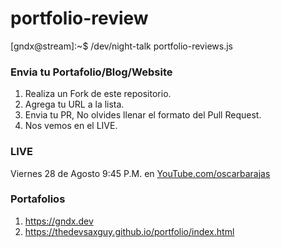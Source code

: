 # portfolio-review
[gndx@stream]:~$ /dev/night-talk portfolio-reviews.js


### Envia tu Portafolio/Blog/Website

1. Realiza un Fork de este repositorio.
2. Agrega tu URL a la lista.
3. Envia tu PR, No olvides llenar el formato del Pull Request.
4. Nos vemos en el LIVE.

### LIVE

Viernes 28 de Agosto 9:45 P.M. en [YouTube.com/oscarbarajas](https://youtube.com/oscarbarajas)

### Portafolios

1. https://gndx.dev
2. https://thedevsaxguy.github.io/portfolio/index.html
